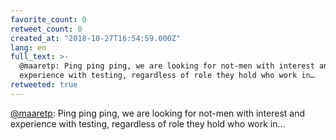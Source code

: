 ```yaml
---
favorite_count: 0
retweet_count: 0
created_at: "2018-10-27T16:54:59.000Z"
lang: en
full_text: >-
  @maaretp: Ping ping ping, we are looking for not-men with interest and
  experience with testing, regardless of role they hold who work in…
retweeted: true
---
```


[@maaretp](https://twitter.com/maaretp): Ping ping ping, we are looking for
not-men with interest and experience with testing, regardless of role they hold
who work in…
